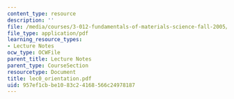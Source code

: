 ```yaml
---
content_type: resource
description: ''
file: /media/courses/3-012-fundamentals-of-materials-science-fall-2005/957ef1cbbe1083c24168566c24978187_lec0_orientation.pdf
file_type: application/pdf
learning_resource_types:
- Lecture Notes
ocw_type: OCWFile
parent_title: Lecture Notes
parent_type: CourseSection
resourcetype: Document
title: lec0_orientation.pdf
uid: 957ef1cb-be10-83c2-4168-566c24978187
---
```

